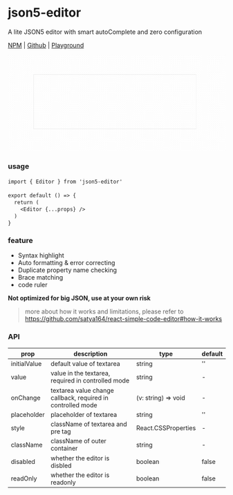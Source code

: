 # json5-editor

A lite JSON5 editor with smart autoComplete and zero configuration

[NPM](https://www.npmjs.com/package/json5-editor) | [Github](https://github.com/ttys026/json5-editor) | [Playground](https://ttys026.github.io/json5-editor/json5-editor)

![demo](https://github.com/ttys026/json5-editor/blob/master/demo.gif?raw=true)

### usage

```
import { Editor } from 'json5-editor'

export default () => {
  return (
    <Editor {...props} />
  )
}
```

### feature

- Syntax highlight
- Auto formatting & error correcting
- Duplicate property name checking
- Brace matching
- code ruler

**Not optimized for big JSON, use at your own risk**

> more about how it works and limitations, please refer to https://github.com/satya164/react-simple-code-editor#how-it-works

### API

| prop         | description                                                 | type                | default |
| ------------ | ----------------------------------------------------------- | ------------------- | ------- |
| initialValue | default value of textarea                                   | string              | ''      |
| value        | value in the textarea, required in controlled mode          | string              | -       |
| onChange     | textarea value change callback, required in controlled mode | (v: string) => void | -       |
| placeholder  | placeholder of textarea                                     | string              | ''      |
| style        | className of textarea and pre tag                           | React.CSSProperties | -       |
| className    | className of outer container                                | string              | -       |
| disabled     | whether the editor is disbled                               | boolean             | false   |
| readOnly     | whether the editor is readonly                              | boolean             | false   |
